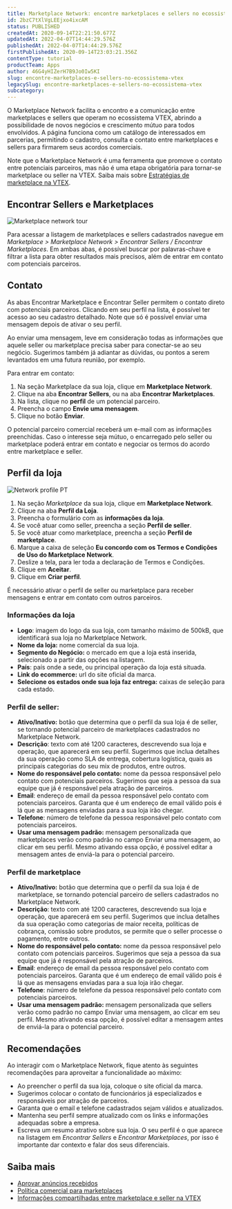 ```yaml
---
title: Marketplace Network: encontre marketplaces e sellers no ecossistema VTEX
id: 2bzC7tXlVgLEEjxo4ixcAM
status: PUBLISHED
createdAt: 2020-09-14T22:21:50.677Z
updatedAt: 2022-04-07T14:44:29.576Z
publishedAt: 2022-04-07T14:44:29.576Z
firstPublishedAt: 2020-09-14T23:03:21.356Z
contentType: tutorial
productTeam: Apps
author: 46G4yHIZerH7B9Jo0Iw5KI
slug: encontre-marketplaces-e-sellers-no-ecossistema-vtex
legacySlug: encontre-marketplaces-e-sellers-no-ecossistema-vtex
subcategory: 
---
```


O Marketplace Network facilita o encontro e a comunicação entre marketplaces e sellers que operam no ecossistema VTEX, abrindo a possibilidade de novos negócios e crescimento mútuo para todos envolvidos. A página funciona como um catálogo de interessados em parcerias, permitindo o cadastro, consulta e contato entre marketplaces e sellers para firmarem seus acordos comerciais.

Note que o Marketplace Network é uma ferramenta que promove o contato entre potenciais parceiros, mas não é uma etapa obrigatória para tornar-se marketplace ou seller na VTEX. Saiba mais sobre [Estratégias de marketplace na VTEX](https://help.vtex.com/pt/tutorial/estrategias-de-marketplace-na-vtex--tutorials_402).

## Encontrar Sellers e Marketplaces

![Marketplace network tour](//images.ctfassets.net/alneenqid6w5/1dSZvVeBP1yyJ1Ai5xuX12/884c2b263f35ef7e8fbffee7cb23ba84/Marketplace_network_tour.gif)

Para acessar a listagem de marketplaces e sellers cadastrados navegue em *Marketplace > Marketplace Network > Encontrar Sellers / Encontrar Marketplaces*. Em ambas abas, é possível  buscar por palavras-chave e filtrar a lista para obter resultados mais precisos, além de entrar em contato com potenciais parceiros.

## Contato

As abas Encontrar Marketplace e Encontrar Seller permitem o contato direto com potenciais parceiros. Clicando em seu perfil na lista, é possível ter acesso ao seu cadastro detalhado. Note que só é possível enviar uma mensagem depois de ativar o seu perfil. 

Ao enviar uma mensagem, leve em consideração todas as informações que aquele seller ou marketplace precisa saber para conectar-se ao seu negócio. Sugerimos também já adiantar as dúvidas, ou pontos a serem levantados em uma futura reunião, por exemplo. 

Para entrar em contato:

1. Na seção Marketplace da sua loja, clique em __Marketplace Network__.  
2. Clique na aba __Encontrar Sellers__, ou na aba __Encontrar Marketplaces__.   
3. Na lista, clique no __perfil__ de um potencial parceiro.   
4. Preencha o campo **Envie uma mensagem**.  
5. Clique no botão __Enviar__.   

<div class="alert alert-info">
O potencial parceiro comercial receberá um e-mail com as informações preenchidas. Caso o interesse seja mútuo, o encarregado pelo seller ou marketplace poderá entrar em contato e negociar os termos do acordo entre marketplace e seller.
</div>

## Perfil da loja
![Network profile PT](//images.ctfassets.net/alneenqid6w5/0F1E1mqf6hD5FLzVGqBA7/3566eb996b94604d3449fa0ae773cf27/Marketplace_store_profile_PT.gif)

1. Na seção *Marketplace* da sua loja, clique em __Marketplace Network__.  
2. Clique na aba __Perfil da Loja__.  
3. Preencha o formulário com as __informações da loja__.   
4. Se você atuar como seller, preencha a seção __Perfil de seller__.  
5. Se você atuar como marketplace, preencha a seção __Perfil de marketplace__.   
6. Marque a caixa de seleção __Eu concordo com os Termos e Condições de Uso do Marketplace Network__.  
7. Deslize a tela, para ler toda a declaração de Termos e Condições.  
8. Clique em __Aceitar__.  
9. Clique em __Criar perfil__.   

<div class="alert alert-warning">
É necessário ativar o perfil de seller ou marketplace para receber mensagens e entrar em contato com outros parceiros. 
</div>

### Informações da loja
- __Logo__: imagem do logo da sua loja, com tamanho máximo de 500kB, que identificará sua loja no Marketplace Network.   
- __Nome da loja:__ nome comercial da sua loja.   
- __Segmento do Negócio:__ o mercado em que a loja está inserida, selecionado a partir das  opções na listagem.  
- __País__: país onde a sede, ou principal operação da loja está situada.   
- __Link do ecommerce:__ url do site oficial da marca.  
- __Selecione os estados onde sua loja faz entrega:__ caixas de seleção para cada estado.    

### Perfil de seller:
- __Ativo/Inativo:__ botão que determina que o perfil da sua loja é de seller, se tornando potencial parceiro de marketplaces cadastrados no Marketplace Network.   
- __Descrição__: texto com até 1200 caracteres, descrevendo sua loja e operação, que aparecerá em seu perfil.  Sugerimos que inclua detalhes da sua operação como SLA de entrega, cobertura logística, quais as principais categorias do seu mix de produtos, entre outros. 
- __Nome do responsável pelo contato:__ nome da pessoa responsável pelo contato com potenciais parceiros. Sugerimos que seja a pessoa da sua equipe que já é responsável pela atração de parceiros.  
- __Email__: endereço de email da pessoa responsável pelo contato com potenciais parceiros. Garanta que é um endereço de email válido pois é lá que as mensagens enviadas para a sua loja irão chegar.  
- __Telefone__: número de telefone da pessoa responsável pelo contato com potenciais parceiros. 
- __Usar uma mensagem padrão:__ mensagem personalizada que marketplaces verão como padrão no campo Enviar uma mensagem, ao clicar em seu perfil. Mesmo ativando essa opção, é possível editar a mensagem antes de enviá-la para o potencial parceiro. 

### Perfil de marketplace

- __Ativo/Inativo:__ botão que determina que o perfil da sua loja é de marketplace, se tornando potencial parceiro de sellers cadastrados no Marketplace Network.    
- __Descrição__: texto com até 1200 caracteres, descrevendo sua loja e operação, que aparecerá em seu perfil. Sugerimos que inclua detalhes da sua operação como categorias de maior receita, políticas de cobrança, comissão sobre produtos, se permite que o seller processe o pagamento, entre outros.    
- __Nome do responsável pelo contato:__ nome da pessoa responsável pelo contato com potenciais parceiros. Sugerimos que seja a pessoa da sua equipe que já é responsável pela atração de parceiros.  
- __Email__: endereço de email da pessoa responsável pelo contato com potenciais parceiros. Garanta que é um endereço de email válido pois é lá que as mensagens enviadas para a sua loja irão chegar.    
- __Telefone__: número de telefone da pessoa responsável pelo contato com potenciais parceiros.   
- __Usar uma mensagem padrão:__ mensagem personalizada que sellers verão como padrão no campo Enviar uma mensagem, ao clicar em seu perfil. Mesmo ativando essa opção, é possível editar a mensagem antes de enviá-la para o potencial parceiro.   

## Recomendações
Ao interagir com o Marketplace Network, fique atento às seguintes recomendações para aproveitar a funcionalidade ao máximo:

- Ao preencher o perfil da sua loja, coloque o site oficial da marca.  
- Sugerimos colocar o contato de funcionários já especializados e responsáveis por atração de parceiros.  
- Garanta que o email e telefone cadastrados sejam válidos e atualizados.  
- Mantenha seu perfil sempre atualizado com os links e informações adequadas sobre a empresa.  
- Escreva um resumo atrativo sobre sua loja. O seu perfil é o que aparece na listagem em *Encontrar Sellers* e *Encontrar Marketplaces*, por isso é importante dar contexto e falar dos seus diferenciais.  

## Saiba mais

- [Aprovar anúncios recebidos](https://help.vtex.com/pt/tutorial/sugerindo-e-aprovando-skus/)
- [Política comercial para marketplaces](https://help.vtex.com/pt/tutorial/configurando-a-politica-comercial-para-marketplace--tutorials_404)
- [Informações compartilhadas entre marketplace e seller na VTEX](https://help.vtex.com/pt/tutorial/informacoes-compartilhadas-entre-marketplace-e-seller-na-vtex--3o7WGiBtfnKKZ3Ddug26k3)
